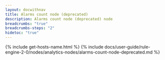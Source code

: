 ```yaml
---
layout: docwithnav
title: Alarms count node (deprecated)
description: Alarms count node (deprecated) node
breadcrumbs: "true"
breadcrumbs-steps: "2"
hidetoc: "true"
---
```


{% include get-hosts-name.html %}
{% include docs/user-guide/rule-engine-2-0/nodes/analytics-nodes/alarms-count-node-deprecated.md %}
